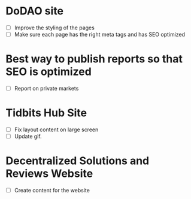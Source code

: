 # DoDAO site
- [ ] Improve the styling of the pages
- [ ] Make sure each page has the right meta tags and has SEO optimized

# Best way to publish reports so that SEO is optimized
- [ ] Report on private markets

# Tidbits Hub Site
- [ ] Fix layout content on large screen
- [ ] Update gif.

# Decentralized Solutions and Reviews Website
- [ ] Create content for the website
